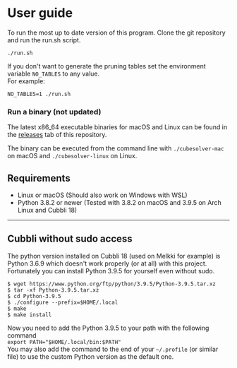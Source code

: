 # User guide

To run the most up to date version of this program. Clone the git repository and
run the run.sh script.  
```
./run.sh
```
If you don't want to generate the pruning tables set the environment variable
`NO_TABLES` to any value.  
For example:
```
NO_TABLES=1 ./run.sh
```

### Run a binary (not updated)
The latest x86_64 executable binaries for macOS and Linux can be found in the 
[releases](https://github.com/Valokoodari/CubeSolver/releases) tab of this 
repository.  

The binary can be executed from the command line with ```./cubesolver-mac``` on macOS and ```./cubesolver-linux``` on Linux.  


## Requirements
- Linux or macOS (Should also work on Windows with WSL)  
- Python 3.8.2 or newer (Tested with 3.8.2 on macOS and 3.9.5 on Arch Linux and Cubbli 18)  

---

## Cubbli without sudo access
The python version installed on Cubbli 18 (used on Melkki for example) is Python
3.6.9 which doesn't work properly (or at all) with this project.  
Fortunately you can install Python 3.9.5 for yourself even without sudo.
```
$ wget https://www.python.org/ftp/python/3.9.5/Python-3.9.5.tar.xz
$ tar -xf Python-3.9.5.tar.xz
$ cd Python-3.9.5
$ ./configure --prefix=$HOME/.local
$ make
$ make install
```
Now you need to add the Python 3.9.5 to your path with the following command  
`export PATH="$HOME/.local/bin:$PATH"`  
You may also add the command to the end of your `~/.profile` (or similar file) 
to use the custom Python version as the default one.  
